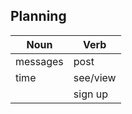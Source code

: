 ## Planning ##

| Noun      | Verb        |
|-----------|-------------|
| messages  | post        |
| time      | see/view    |
|           | sign up     |
